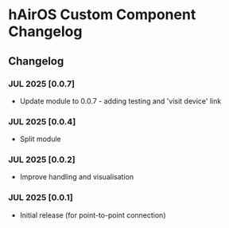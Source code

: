 # hAirOS Custom Component Changelog

## Changelog

### JUL 2025 [0.0.7]

- Update module to 0.0.7 - adding testing and 'visit device' link

### JUL 2025 [0.0.4]

- Split module

### JUL 2025 [0.0.2]

- Improve handling and visualisation

### JUL 2025 [0.0.1]

- Initial release (for point-to-point connection)
